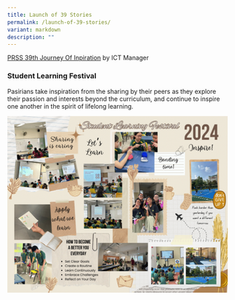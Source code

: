 ```yaml
---
title: Launch of 39 Stories
permalink: /launch-of-39-stories/
variant: markdown
description: ""
---
```


<a rel="noopener" target="_blank" href="https://www.canva.com/design/DAGEa1_C6W0/trPfMgcl-cLzEfK0-4AywQ/view?utm_content=DAGEa1_C6W0&amp;utm_campaign=designshare&amp;utm_medium=embeds&amp;utm_source=link">PRSS 39th Journey Of Inpiration</a> by ICT Manager

### **Student Learning Festival**

Pasirians take inspiration from the sharing by their peers as they explore their passion and interests beyond the curriculum, and continue to inspire one another in the spirit of lifelong learning.

![](/images/Our_Student_Inspirational_SLF_Board.png)